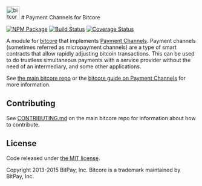 <img src="http://bitcore.io/css/images/module-channel.png" alt="bitcore payment channels" height="35">
# Payment Channels for Bitcore

[![NPM Package](https://img.shields.io/npm/v/bitcore-channel.svg?style=flat-square)](https://www.npmjs.org/package/bitcore-channel)
[![Build Status](https://img.shields.io/travis/bitpay/bitcore-channel.svg?branch=master&style=flat-square)](https://travis-ci.org/bitpay/bitcore-channel)
[![Coverage Status](https://img.shields.io/coveralls/bitpay/bitcore-channel.svg?style=flat-square)](https://coveralls.io/r/bitpay/bitcore-channel)


A module for [bitcore][bitcore] that implements [Payment Channels][channel]. Payment channels (sometimes referred as micropayment channels) are a type of smart contracts that allow rapidly adjusting bitcoin transactions. This can be used to do trustless simultaneous payments with a service provider without the need of an intermediary, and some other applications.

See [the main bitcore repo][bitcore] or the [bitcore guide on Payment Channels](http://bitcore.io/guide/module/channel/index.html) for more information.

## Contributing

See [CONTRIBUTING.md](https://github.com/bitpay/bitcore/blob/master/CONTRIBUTING.md) on the main bitcore repo for information about how to contribute.

## License

Code released under [the MIT license](https://github.com/bitpay/bitcore/blob/master/LICENSE).

Copyright 2013-2015 BitPay, Inc. Bitcore is a trademark maintained by BitPay, Inc.

[bitcore]: https://github.com/bitpay/bitcore
[channel]: https://bitcoin.org/en/developer-guide#micropayment-channel
